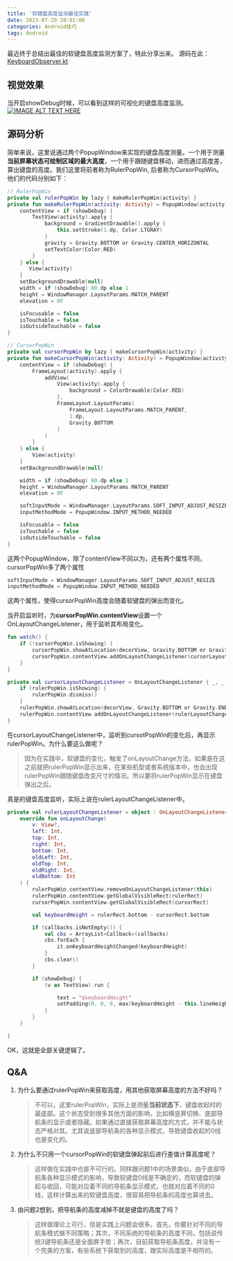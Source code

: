 ```yaml
---
title: '软键盘高度监测最佳实践'
date: 2023-07-29 20:01:00
categories: Android技巧
tags: Android
---
```


最近终于总结出最佳的软键盘高度监测方案了，特此分享出来。
源码在此：[KeyboardObserver.kt](https://gist.github.com/boybeak/62ab557ace8a9763f12803b82f274df5)

## 视觉效果

当开启showDebug时候，可以看到这样的可视化的键盘高度监测。
[![IMAGE ALT TEXT HERE](https://img.youtube.com/vi/Rz9qigUo_2g/0.jpg)](https://www.youtube.com/shorts/Rz9qigUo_2g?feature=share)

## 源码分析

简单来说，这里说通过两个PopupWindow来实现的键盘高度测量。一个用于测量**当前屏幕状态可绘制区域的最大高度**，一个用于跟随键盘移动，进而通过高度差，算出键盘的高度。我们这里将前者称为RulerPopWin, 后者称为CursorPopWin。他们的代码分别如下：

```kotlin
// RulerPopWin
private val rulerPopWin by lazy { makeRulerPopWin(activity) }
private fun makeRulerPopWin(activity: Activity) = PopupWindow(activity).apply {
    contentView = if (showDebug) {
        TextView(activity).apply {
            background = GradientDrawable().apply {
                this.setStroke(1.dp, Color.LTGRAY)
            }
            gravity = Gravity.BOTTOM or Gravity.CENTER_HORIZONTAL
            setTextColor(Color.RED)
        }
    } else {
       View(activity)
    }
    setBackgroundDrawable(null)
    width = if (showDebug) 80.dp else 1
    height = WindowManager.LayoutParams.MATCH_PARENT
    elevation = 0F

    isFocusable = false
    isTouchable = false
    isOutsideTouchable = false
}
```

```kotlin
// CursorPopWin
private val cursorPopWin by lazy { makeCursorPopWin(activity) }
private fun makeCursorPopWin(activity: Activity) = PopupWindow(activity).apply {
    contentView = if (showDebug) {
        FrameLayout(activity).apply {
            addView(
                View(activity).apply {
                    background = ColorDrawable(Color.RED)
                },
                FrameLayout.LayoutParams(
                    FrameLayout.LayoutParams.MATCH_PARENT,
                    1.dp,
                    Gravity.BOTTOM
                )
            )
        }
    } else {
        View(activity)
    }
    setBackgroundDrawable(null)

    width = if (showDebug) 80.dp else 1
    height = WindowManager.LayoutParams.MATCH_PARENT
    elevation = 0F

    softInputMode = WindowManager.LayoutParams.SOFT_INPUT_ADJUST_RESIZE
    inputMethodMode = PopupWindow.INPUT_METHOD_NEEDED

    isFocusable = false
    isTouchable = false
    isOutsideTouchable = false
}
```

这两个PopupWindow，除了contentView不同以为，还有两个属性不同，cursorPopWin多了两个属性

```kotlin
softInputMode = WindowManager.LayoutParams.SOFT_INPUT_ADJUST_RESIZE
inputMethodMode = PopupWindow.INPUT_METHOD_NEEDED
```

这两个属性，使得cursorPopWin高度会随着软键盘的弹出而变化。

当开启监听时，为**cursorPopWin.contentView**设置一个OnLayoutChangeListener，用于监听其布局变化。

```kotlin
fun watch() {
    if (!cursorPopWin.isShowing) {
        cursorPopWin.showAtLocation(decorView, Gravity.BOTTOM or Gravity.END, 0, 0)
        cursorPopWin.contentView.addOnLayoutChangeListener(cursorLayoutChangeListener)
    }
}
```

```kotlin
private val cursorLayoutChangeListener = OnLayoutChangeListener { _, _, _, _, _, _, _, _, _ ->
    if (rulerPopWin.isShowing) {
        rulerPopWin.dismiss()
    }
    rulerPopWin.showAtLocation(decorView, Gravity.BOTTOM or Gravity.END, 0, 0)
    rulerPopWin.contentView.addOnLayoutChangeListener(rulerLayoutChangeListener)
}
```

在cursorLayoutChangeListener中，监听到cursotPopWin的变化后，再显示rulerPopWin。为什么要这么做呢？

> 因为在实践中，软键盘的变化，触发了onLayoutChange方法，如果是在这之前就把rulerPopWin显示出来，在某些机型或者系统版本中，也会出现rulerPopWin跟随键盘改变尺寸的情况。所以要将rulerPopWin显示在键盘弹出之后。

真是的键盘高度监听，实际上说在rulerLayoutChangeListener中。

```kotlin
private val rulerLayoutChangeListener = object : OnLayoutChangeListener {
    override fun onLayoutChange(
        v: View?,
        left: Int,
        top: Int,
        right: Int,
        bottom: Int,
        oldLeft: Int,
        oldTop: Int,
        oldRight: Int,
        oldBottom: Int
    ) {
        rulerPopWin.contentView.removeOnLayoutChangeListener(this)
        rulerPopWin.contentView.getGlobalVisibleRect(rulerRect)
        cursorPopWin.contentView.getGlobalVisibleRect(cursorRect)

        val keyboardHeight = rulerRect.bottom - cursorRect.bottom

        if (callbacks.isNotEmpty()) {
            val cbs = ArrayList<Callback>(callbacks)
            cbs.forEach {
                it.onKeyboardHeightChanged(keyboardHeight)
            }
            cbs.clear()
        }

        if (showDebug) {
            (v as TextView).run {

                text = "$keyboardHeight"
                setPadding(0, 0, 0, max(keyboardHeight - this.lineHeight, 0))
            }
        }
    }

}
```

OK，这就是全部关键逻辑了。

## Q&A

1. 为什么要通过rulerPopWin来获取高度，用其他获取屏幕高度的方法不好吗？
   
   > 不可以，这里rulerPopWin，实际上是测量**当前状态下**，键盘收起时的最底部。这个状态受到很多其他方面的影响，比如横竖屏切换、底部导航条的显示或者隐藏。如果通过直接获取屏幕高度的方式，并不能与状态严格对其。尤其说底部导航条的各种显示模式，导致键盘收起的0线也是变化的。

2. 为什么不只用一个cursorPopWin的软键盘弹起前后进行差值计算高度呢？
   
   > 这样做在实践中也是不可行的。同样跟问题1中的场景类似，由于底部导航条各种显示模式的影响，导致软键盘0线是不确定的，而软键盘的弹起与收回，可能对应着不同的导航条显示模式，也就对应着不同的0线，这样计算出来的软键盘高度，很容易把导航条的高度也算进去。

3. 由问题2想到，把导航条的高度减掉不就是键盘的高度了吗？
   
   > 这样做理论上可行，但是实践上问题会很多。首先，你要针对不同的导航条模式做不同策略；其次，不同系统的导航条的高度不同，包括说传统3键导航条还是全面屏手势；再次，目前获取导航条高度，并没有一个完美的方案，有些系统下获取到的高度，跟实际高度是不相符的。
